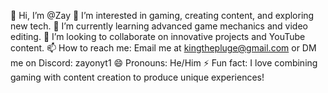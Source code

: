 👋 Hi, I’m @Zay
👀 I’m interested in gaming, creating content, and exploring new tech.
🌱 I’m currently learning advanced game mechanics and video editing.
💞️ I’m looking to collaborate on innovative projects and YouTube content.
📫 How to reach me: Email me at kingthepluge@gmail.com or DM me on Discord: zayonyt1
😄 Pronouns: He/Him
⚡ Fun fact: I love combining gaming with content creation to produce unique experiences!
<!---
kingdomiscrazy/kingdomiscrazy is a ✨ special ✨ repository because its `README.md` (this file) appears on your GitHub profile.
You can click the Preview link to take a look at your changes.
--->
